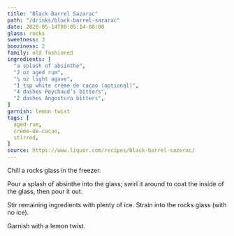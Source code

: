 ```yaml
---
title: "Black Barrel Sazarac"
path: "/drinks/black-barrel-sazarac"
date: 2020-05-14T09:05:14-08:00
glass: rocks
sweetness: 3
booziness: 2
family: old fashioned
ingredients: [
  "a splash of absinthe",
  "2 oz aged rum",
  "¼ oz light agave",
  "1 tsp white crème de cacao (optional)",
  "4 dashes Peychaud’s bitters",
  "2 dashes Angostura bitters",
]
garnish: lemon twist
tags: [
  aged-rum,
  creme-de-cacao,
  stirred,
]
source: https://www.liquor.com/recipes/black-barrel-sazerac/
---
```

Chill a rocks glass in the freezer.

Pour a splash of absinthe into the glass; swirl it around to coat the inside of the glass, then pour it out.

Stir remaining ingredients with plenty of ice. Strain into the rocks glass (with no ice).

Garnish with a lemon twist.
